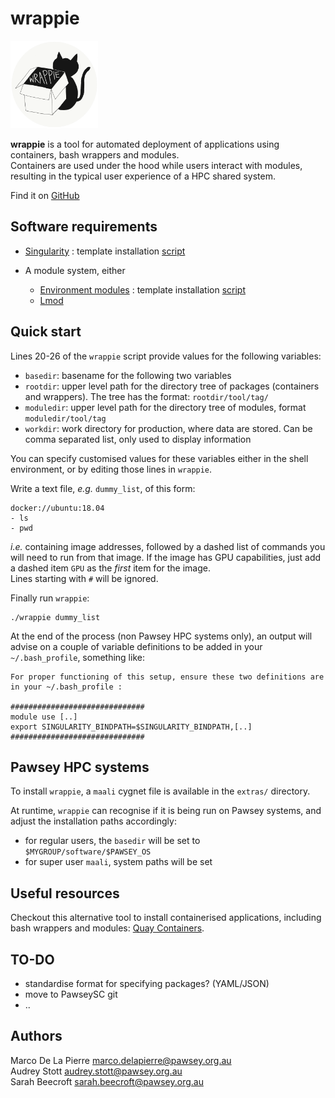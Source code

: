 # wrappie

<img src="extras/logo_wrappie.png" alt="logo_wrappie" width="140"/>

**wrappie** is a tool for automated deployment of applications using containers, bash wrappers and modules.  
Containers are used under the hood while users interact with modules, resulting in the typical user experience of a HPC shared system.

Find it on [GitHub](https://github.com/marcodelapierre/wrappie)


## Software requirements

* [Singularity](http://sylabs.io/singularity) : template installation [script](prereqs/install-singularity.sh)

* A module system, either 
    * [Environment modules](https://modules.readthedocs.io/en/latest/module.html) : template installation [script](prereqs/install-modules.sh)
    * [Lmod](https://lmod.readthedocs.io/en/latest/)


## Quick start

Lines 20-26 of the `wrappie` script provide values for the following variables:
* `basedir`: basename for the following two variables
* `rootdir`: upper level path for the directory tree of packages (containers and wrappers). The tree has the format: `rootdir/tool/tag/`
* `moduledir`: upper level path for the directory tree of modules, format `moduledir/tool/tag`
* `workdir`: work directory for production, where data are stored. Can be comma separated list, only used to display information

You can specify customised values for these variables either in the shell environment, or by editing those lines in `wrappie`.

Write a text file, *e.g.* `dummy_list`, of this form:

```
docker://ubuntu:18.04
- ls
- pwd
```

*i.e.* containing image addresses, followed by a dashed list of commands you will need to run from that image. If the image has GPU capabilities, just add a dashed item `GPU` as the *first* item for the image.  
Lines starting with `#` will be ignored.

Finally run `wrappie`:

```
./wrappie dummy_list
```

At the end of the process (non Pawsey HPC systems only), an output will advise on a couple of variable definitions to be added in your `~/.bash_profile`, something like:

```
For proper functioning of this setup, ensure these two definitions are in your ~/.bash_profile :

##############################
module use [..]
export SINGULARITY_BINDPATH=$SINGULARITY_BINDPATH,[..]
##############################
```


## Pawsey HPC systems

To install `wrappie`, a `maali` cygnet file is available in the `extras/` directory.

At runtime, `wrappie` can recognise if it is being run on Pawsey systems, and adjust the installation paths accordingly:
* for regular users, the `basedir` will be set to `$MYGROUP/software/$PAWSEY_OS`
* for super user `maali`, system paths will be set


## Useful resources

Checkout this alternative tool to install containerised applications, including bash wrappers and modules: [Quay Containers](https://github.com/alexiswl/quay_containers).


## TO-DO

* standardise format for specifying packages? (YAML/JSON)
* move to PawseySC git
* ..


## Authors

Marco De La Pierre <marco.delapierre@pawsey.org.au>  
Audrey Stott <audrey.stott@pawsey.org.au>  
Sarah Beecroft <sarah.beecroft@pawsey.org.au>  
